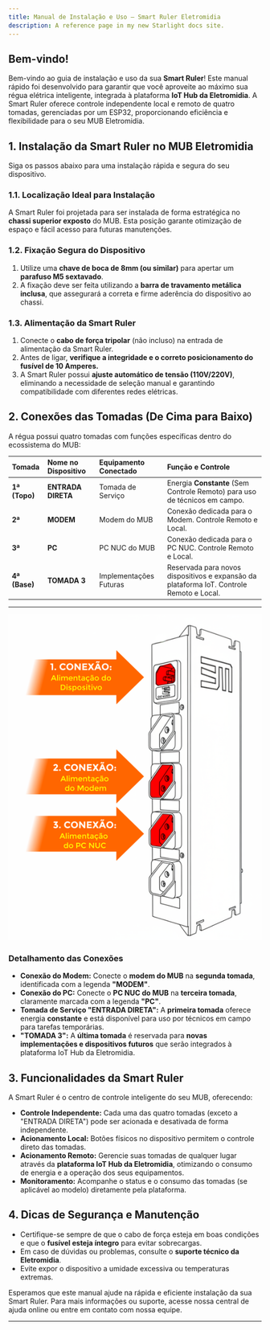 ```yaml
---
title: Manual de Instalação e Uso – Smart Ruler Eletromidia
description: A reference page in my new Starlight docs site.
---
```


 

## Bem-vindo!

Bem-vindo ao guia de instalação e uso da sua **Smart Ruler**! Este manual rápido foi desenvolvido para garantir que você aproveite ao máximo sua régua elétrica inteligente, integrada à plataforma **IoT Hub da Eletromidia**. A Smart Ruler oferece controle independente local e remoto de quatro tomadas, gerenciadas por um ESP32, proporcionando eficiência e flexibilidade para o seu MUB Eletromidia.

## 1. Instalação da Smart Ruler no MUB Eletromidia

Siga os passos abaixo para uma instalação rápida e segura do seu dispositivo.

### 1.1. Localização Ideal para Instalação

A Smart Ruler foi projetada para ser instalada de forma estratégica no **chassi superior exposto** do MUB. Esta posição garante otimização de espaço e fácil acesso para futuras manutenções.

### 1.2. Fixação Segura do Dispositivo

1.  Utilize uma **chave de boca de 8mm (ou similar)** para apertar um **parafuso M5 sextavado**.
2.  A fixação deve ser feita utilizando a **barra de travamento metálica inclusa**, que assegurará a correta e firme aderência do dispositivo ao chassi.

### 1.3. Alimentação da Smart Ruler

1.  Conecte o **cabo de força tripolar** (não incluso) na entrada de alimentação da Smart Ruler.
2.  Antes de ligar, **verifique a integridade e o correto posicionamento do fusível de 10 Amperes.**
3.  A Smart Ruler possui **ajuste automático de tensão (110V/220V)**, eliminando a necessidade de seleção manual e garantindo compatibilidade com diferentes redes elétricas.

## 2. Conexões das Tomadas (De Cima para Baixo)

A régua possui quatro tomadas com funções específicas dentro do ecossistema do MUB:

| Tomada | Nome no Dispositivo | Equipamento Conectado | Função e Controle |
| :--- | :--- | :--- | :--- |
| **1ª (Topo)** | **ENTRADA DIRETA** | Tomada de Serviço | Energia **Constante** (Sem Controle Remoto) para uso de técnicos em campo. |
| **2ª** | **MODEM** | Modem do MUB | Conexão dedicada para o Modem. Controle Remoto e Local. |
| **3ª** | **PC** | PC NUC do MUB | Conexão dedicada para o PC NUC. Controle Remoto e Local. |
| **4ª (Base)** | **TOMADA 3** | Implementações Futuras | Reservada para novos dispositivos e expansão da plataforma IoT. Controle Remoto e Local. |

***

![Etapas de Instalação](/src/assets/images/smartuler-etapas.png)


### Detalhamento das Conexões

* **Conexão do Modem:** Conecte o **modem do MUB** na **segunda tomada**, identificada com a legenda **"MODEM"**.
* **Conexão do PC:** Conecte o **PC NUC do MUB** na **terceira tomada**, claramente marcada com a legenda **"PC"**.
* **Tomada de Serviço "ENTRADA DIRETA":** A **primeira tomada** oferece energia **constante** e está disponível para uso por técnicos em campo para tarefas temporárias.
* **"TOMADA 3":** A **última tomada** é reservada para **novas implementações e dispositivos futuros** que serão integrados à plataforma IoT Hub da Eletromidia.

## 3. Funcionalidades da Smart Ruler

A Smart Ruler é o centro de controle inteligente do seu MUB, oferecendo:

* **Controle Independente:** Cada uma das quatro tomadas (exceto a "ENTRADA DIRETA") pode ser acionada e desativada de forma independente.
* **Acionamento Local:** Botões físicos no dispositivo permitem o controle direto das tomadas.
* **Acionamento Remoto:** Gerencie suas tomadas de qualquer lugar através da **plataforma IoT Hub da Eletromidia**, otimizando o consumo de energia e a operação dos seus equipamentos.
* **Monitoramento:** Acompanhe o status e o consumo das tomadas (se aplicável ao modelo) diretamente pela plataforma.

## 4. Dicas de Segurança e Manutenção

* Certifique-se sempre de que o cabo de força esteja em boas condições e que o **fusível esteja íntegro** para evitar sobrecargas.
* Em caso de dúvidas ou problemas, consulte o **suporte técnico da Eletromidia**.
* Evite expor o dispositivo a umidade excessiva ou temperaturas extremas.

Esperamos que este manual ajude na rápida e eficiente instalação da sua Smart Ruler. Para mais informações ou suporte, acesse nossa central de ajuda online ou entre em contato com nossa equipe.

***